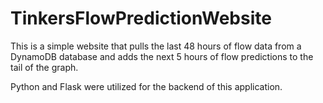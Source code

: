 # TinkersFlowPredictionWebsite

This is a simple website that pulls the last 48 hours of flow data from a DynamoDB database and adds the next 5 hours of flow predictions to the tail of the graph.

Python and Flask were utilized for the backend of this application.
